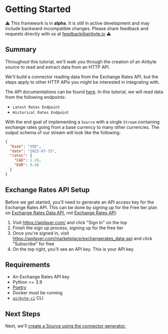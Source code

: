 # Getting Started

:warning: This framework is in **alpha**. It is still in active development and may include
backward-incompatible changes. Please share feedback and requests directly with us at
feedback@airbyte.io :warning:

## Summary

Throughout this tutorial, we'll walk you through the creation of an Airbyte source to read and
extract data from an HTTP API.

We'll build a connector reading data from the Exchange Rates API, but the steps apply to other HTTP
APIs you might be interested in integrating with.

The API documentations can be found [here](https://apilayer.com/marketplace/exchangerates_data-api).
In this tutorial, we will read data from the following endpoints:

- `Latest Rates Endpoint`
- `Historical Rates Endpoint`

With the end goal of implementing a `Source` with a single `Stream` containing exchange rates going
from a base currency to many other currencies. The output schema of our stream will look like the
following:

```json
{
  "base": "USD",
  "date": "2022-07-15",
  "rates": {
    "CAD": 1.28,
    "EUR": 0.98
  }
}
```

## Exchange Rates API Setup

Before we get started, you'll need to generate an API access key for the Exchange Rates API. This
can be done by signing up for the Free tier plan on
[Exchange Rates Data API](https://apilayer.com/marketplace/exchangerates_data-api), not
[Exchange Rates API](https://exchangeratesapi.io/):

1. Visit https://apilayer.com/ and click "Sign In" on the top
2. Finish the sign up process, signing up for the free tier
3. Once you're signed in, visit https://apilayer.com/marketplace/exchangerates_data-api and click
   "Subscribe" for free
4. On the top right, you'll see an API key. This is your API key.

## Requirements

- An Exchange Rates API key
- Python >= 3.9
- [Poetry](https://python-poetry.org/)
- Docker must be running
- [`airbyte-ci`](https://github.com/airbytehq/airbyte/blob/master/airbyte-ci/connectors/pipelines/README.md#L1)
  CLI

## Next Steps

Next, we'll [create a Source using the connector generator.](1-create-source.md)

